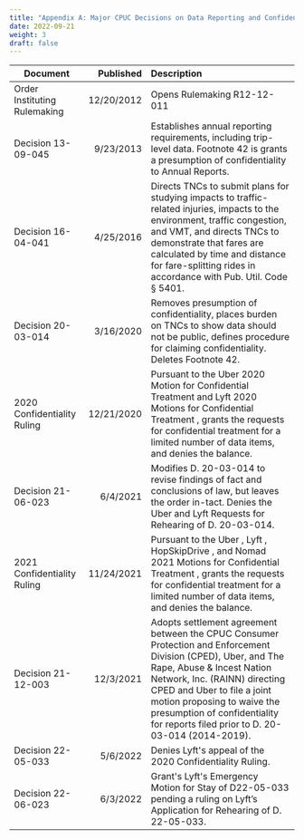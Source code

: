 ```yaml
---
title: "Appendix A: Major CPUC Decisions on Data Reporting and Confidentiality"
date: 2022-09-21
weight: 3
draft: false
---
```



| Document                     | Published    | Description |
| ----                         | ----:        | :----        |
| Order Instituting Rulemaking | 12/20/2012   | Opens Rulemaking R12-12-011 |
| Decision 13-09-045           |  9/23/2013   | Establishes annual reporting requirements, including trip-level data.  Footnote 42 is grants a presumption of confidentiality to Annual Reports. |
| Decision 16-04-041           |  4/25/2016   | Directs TNCs to submit plans for studying impacts to traffic-related injuries, impacts to the   environment, traffic congestion, and VMT, and directs TNCs to demonstrate   that fares are calculated by time and distance for fare-splitting rides in accordance with Pub. Util. Code § 5401.  |
| Decision 20-03-014           |  3/16/2020   | Removes presumption of confidentiality, places burden on TNCs to show data should not be public, defines procedure for claiming confidentiality.  Deletes Footnote 42.      |
| 2020 Confidentiality Ruling  | 12/21/2020   | Pursuant to the Uber 2020 Motion for Confidential Treatment  and Lyft 2020 Motions for Confidential Treatment , grants the requests for confidential treatment for a limited number of data items, and denies the balance.|
| Decision 21-06-023           |   6/4/2021   | Modifies D. 20-03-014 to revise findings of fact and conclusions of law, but leaves the order in-tact.  Denies the Uber  and Lyft Requests for Rehearing of D. 20-03-014.    |
| 2021 Confidentiality Ruling  | 11/24/2021   | Pursuant to the Uber , Lyft , HopSkipDrive , and Nomad 2021 Motions for Confidential Treatment , grants the requests for confidential treatment for a limited number of data items, and denies the balance. |
| Decision 21-12-003           |  12/3/2021   | Adopts settlement agreement between the CPUC Consumer Protection and Enforcement Division (CPED), Uber, and The Rape, Abuse & Incest Nation Network, Inc. (RAINN) directing CPED and Uber to file a joint motion proposing to waive the presumption of confidentiality for reports filed prior to D. 20-03-014 (2014-2019).  |
| Decision 22-05-033           |   5/6/2022   | Denies Lyft's appeal of the 2020 Confidentiality Ruling.  |
| Decision 22-06-023           |   6/3/2022   | Grant's Lyft's Emergency Motion for Stay of D22-05-033  pending a ruling on Lyft’s Application for Rehearing of D. 22-05-033.  |
